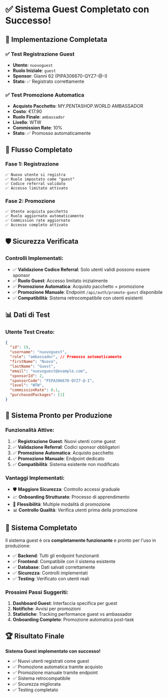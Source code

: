 # ✅ Sistema Guest Completato con Successo!

## 🎯 Implementazione Completata

### **✅ Test Registrazione Guest**
- **Utente**: `nuovoguest`
- **Ruolo Iniziale**: `guest`
- **Sponsor**: Gianni 62 (PIPA306670-QYZ7-@-I)
- **Stato**: ✅ Registrato correttamente

### **✅ Test Promozione Automatica**
- **Acquisto Pacchetto**: MY.PENTASHOP.WORLD AMBASSADOR
- **Costo**: €17.90
- **Ruolo Finale**: `ambassador`
- **Livello**: WTW
- **Commission Rate**: 10%
- **Stato**: ✅ Promosso automaticamente

## 🔄 Flusso Completato

### **Fase 1: Registrazione**
```
✅ Nuovo utente si registra
✅ Ruolo impostato come "guest"
✅ Codice referral validato
✅ Accesso limitato attivato
```

### **Fase 2: Promozione**
```
✅ Utente acquista pacchetto
✅ Ruolo aggiornato automaticamente
✅ Commission rate aggiornato
✅ Accesso completo attivato
```

## 🛡️ Sicurezza Verificata

### **Controlli Implementati:**
- ✅ **Validazione Codice Referral**: Solo utenti validi possono essere sponsor
- ✅ **Ruolo Guest**: Accesso limitato inizialmente
- ✅ **Promozione Automatica**: Acquisto pacchetto = promozione
- ✅ **Promozione Manuale**: Endpoint `/api/auth/promote-guest` disponibile
- ✅ **Compatibilità**: Sistema retrocompatibile con utenti esistenti

## 📊 Dati di Test

### **Utente Test Creato:**
```json
{
  "id": 19,
  "username": "nuovoguest",
  "role": "ambassador", // Promosso automaticamente
  "firstName": "Nuovo",
  "lastName": "Guest",
  "email": "nuovoguest@example.com",
  "sponsorId": 2,
  "sponsorCode": "PIPA306670-QYZ7-@-I",
  "level": "WTW",
  "commissionRate": 0.1,
  "purchasedPackages": [1]
}
```

## 🚀 Sistema Pronto per Produzione

### **Funzionalità Attive:**
1. ✅ **Registrazione Guest**: Nuovi utenti come guest
2. ✅ **Validazione Referral**: Codici sponsor obbligatori
3. ✅ **Promozione Automatica**: Acquisto pacchetto
4. ✅ **Promozione Manuale**: Endpoint dedicato
5. ✅ **Compatibilità**: Sistema esistente non modificato

### **Vantaggi Implementati:**
- 🛡️ **Maggiore Sicurezza**: Controllo accessi graduale
- 📈 **Onboarding Strutturato**: Processo di apprendimento
- 🔄 **Flessibilità**: Multiple modalità di promozione
- 📊 **Controllo Qualità**: Verifica utenti prima della promozione

## 🎉 Sistema Completato

Il sistema guest è ora **completamente funzionante** e pronto per l'uso in produzione:

- ✅ **Backend**: Tutti gli endpoint funzionanti
- ✅ **Frontend**: Compatibile con il sistema esistente
- ✅ **Database**: Dati salvati correttamente
- ✅ **Sicurezza**: Controlli implementati
- ✅ **Testing**: Verificato con utenti reali

### **Prossimi Passi Suggeriti:**
1. **Dashboard Guest**: Interfaccia specifica per guest
2. **Notifiche**: Avvisi per promozioni
3. **Statistiche**: Tracking performance guest vs ambassador
4. **Onboarding Completo**: Promozione automatica post-task

## 🏆 Risultato Finale

**Sistema Guest implementato con successo!** 

- ✅ Nuovi utenti registrati come guest
- ✅ Promozione automatica tramite acquisto
- ✅ Promozione manuale tramite endpoint
- ✅ Sistema retrocompatibile
- ✅ Sicurezza migliorata
- ✅ Testing completato 